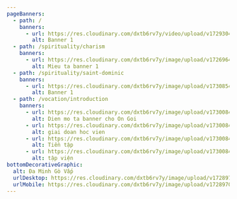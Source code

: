 ```yaml
---
pageBanners:
  - path: /
    banners:
      - url: https://res.cloudinary.com/dxtb6rv7y/video/upload/v1729304733/Baner_1920_576_nen_glbu8c.mp4
        alt: Banner 1
  - path: /spirituality/charism
    banners:
      - url: https://res.cloudinary.com/dxtb6rv7y/image/upload/v1726964841/1_twhvhe.webp
        alt: Mieu ta banner 1
  - path: /spirituality/saint-dominic
    banners:
      - url: https://res.cloudinary.com/dxtb6rv7y/image/upload/v1730854860/baner_cha_thanh_da_minh_i2qjbh.jpg
        alt: Banner 1
  - path: /vocation/introduction
    banners:
      - url: https://res.cloudinary.com/dxtb6rv7y/image/upload/v1730084863/4_ecga2z.jpg
        alt: Dien mo ta banner cho On Goi
      - url: https://res.cloudinary.com/dxtb6rv7y/image/upload/v1730084895/5_adx90e.jpg
        alt: giai doan hoc vien
      - url: https://res.cloudinary.com/dxtb6rv7y/image/upload/v1730084862/3_sfx7jh.jpg
        alt: Tiền tập
      - url: https://res.cloudinary.com/dxtb6rv7y/image/upload/v1730084862/2_lajwxe.jpg
        alt: tập viện
bottomDecorativeGraphic:
  alt: Đa Minh Gò Vấp
  urlDesktop: https://res.cloudinary.com/dxtb6rv7y/image/upload/v1728970147/LUON_SONG_1_ok_honkec.svg
  urlMobile: https://res.cloudinary.com/dxtb6rv7y/image/upload/v1728970147/LUON_SONG_1_ok_honkec.svg
---
```

